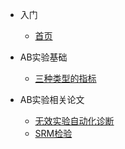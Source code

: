 <!-- markdownlint-disable first-line-h1 -->

- 入门

  - [首页](/README.md)

- AB实验基础
  - [三种类型的指标](/ab_base/indicator_type.md)

- AB实验相关论文

  - [无效实验自动化诊断](/ab_paper/auto_diagnose.md)
  - [SRM检验](/ab_paper/srm_test.md)